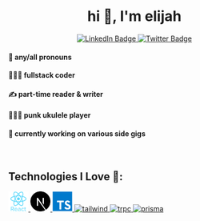 <h1 align="center">hi 👋, I'm elijah</h1>

<div id="badges" align="center">
  <a href="https://www.linkedin.com/in/lewiselijah/">
    <img src="https://img.shields.io/badge/LinkedIn-blue?style=for-the-badge&logo=linkedin&logoColor=white" alt="LinkedIn Badge"/>
  </a>
  <a href="https://twitter.com/emotionldaffodl">
    <img src="https://img.shields.io/badge/Twitter-blue?style=for-the-badge&logo=twitter&logoColor=white" alt="Twitter Badge"/>
  </a>
</div>

<h4>🙂 any/all pronouns</h4>
<h4>🧑🏽‍💻 fullstack coder</h4>
<h4>✍️ part-time reader & writer</h4>
<h4>👩🏽‍🎤 punk ukulele player</h4>
<h4>🌱 currently working on various side gigs</h4>


<br />
<h2 align="left">Technologies I Love 💜:</h3>
<p align="left">
  <!-- React -->
  <a href="https://reactjs.org/" target="_blank" rel="noreferrer">   
    <img src="https://raw.githubusercontent.com/devicons/devicon/master/icons/react/react-original-wordmark.svg" alt="react" width="40" height="40"/> 
  </a> 
  <!-- Nextjs -->
  <a href="https://nextjs.org/" target="_blank" rel="noreferrer">   
    <img src="https://raw.githubusercontent.com/devicons/devicon/master/icons/nextjs/nextjs-original.svg" alt="nextjs" width="40" height="40"/> 
  </a> 
  <!-- TS -->
  <a href="https://www.typescriptlang.org/" target="_blank" rel="noreferrer"> 
    <img src="https://raw.githubusercontent.com/devicons/devicon/master/icons/typescript/typescript-original.svg" alt="typescript" width="40" height="40"/>
  </a>
  <!-- Tailwind -->
  <a href="https://tailwindcss.com/" target="_blank" rel="noreferrer">
    <img src="https://www.vectorlogo.zone/logos/tailwindcss/tailwindcss-icon.svg" alt="tailwind" width="40" height="40"/>
  </a>
  <!--  tRPC  -->
  <a href="https://trpc.io/" target="_blank" rel="noreferrer">
    <img src="https://trpc.io/img/logo.svg" alt="trpc" width="40" height="40"/>
  </a>
  <!--  Prisma  -->
  <a href="https://www.prisma.io/" target="_blank" rel="noreferrer">
    <img src="https://cdn.worldvectorlogo.com/logos/prisma-3.svg" alt="prisma" width="40" height="40"/>
  </a>
</p>

